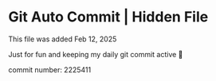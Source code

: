 # Git Auto Commit | Hidden File

This file was added Feb 12, 2025

Just for fun and keeping my daily git commit active 🤪

commit number: 2225411
